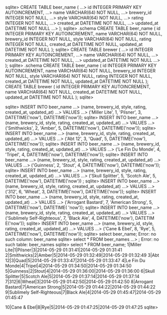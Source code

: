 <!-- ## Show the terminal output here.  -->
<!-- creating the schema -->
sqlite> CREATE TABLE beer_name (
   ...> id INTEGER PRIMARY KEY AUTOINCREMENT,
   ...> name VARCHAR(64) NOT NULL,
   ...> brewery_id INTEGER NOT NULL,
   ...> style VARCHAR(64) NOT NULL,
   ...> rating INTEGER NOT NULL,
   ...> created_at DATETIME NOT NULL,
   ...> updated_at DATETIME NOT NULL
   ...> );
sqlite> .schema
CREATE TABLE beer_name (
id INTEGER PRIMARY KEY AUTOINCREMENT,
name VARCHAR(64) NOT NULL,
brewery_id INTEGER NOT NULL,
style VARCHAR(64) NOT NULL,
rating INTEGER NOT NULL,
created_at DATETIME NOT NULL,
updated_at DATETIME NOT NULL
);
sqlite> CREATE TABLE brewer (
   ...> id INTEGER PRIMARY KEY AUTOINCREMENT,
   ...> name VARCHAR(64) NOT NULL,
   ...> created_at DATETIME NOT NULL,
   ...> updated_at DATETIME NOT NULL
   ...> );
sqlite> .schema
CREATE TABLE beer_name (
id INTEGER PRIMARY KEY AUTOINCREMENT,
name VARCHAR(64) NOT NULL,
brewery_id INTEGER NOT NULL,
style VARCHAR(64) NOT NULL,
rating INTEGER NOT NULL,
created_at DATETIME NOT NULL,
updated_at DATETIME NOT NULL
);
CREATE TABLE brewer (
id INTEGER PRIMARY KEY AUTOINCREMENT,
name VARCHAR(64) NOT NULL,
created_at DATETIME NOT NULL,
updated_at DATETIME NOT NULL
);
sqlite>

<!-- adding to the db -->

sqlite> INSERT INTO beer_name
   ...> (name, brewery_id, style, rating, created_at, updated_at)
   ...> VALUES
   ...> ('Miller Lite', 1, 'Pilsner', 3, DATETIME('now'), DATETIME('now'));
sqlite> INSERT INTO beer_name
   ...> (name, brewery_id, style, rating, created_at, updated_at)
   ...> VALUES
   ...> ('Smithwicks', 2, 'Amber', 5, DATETIME('now'), DATETIME('now'));
sqlite> INSERT INTO beer_name
   ...> (name, brewery_id, style, rating, created_at, updated_at)
   ...> VALUES
   ...> ('Abt 12', 3, 'Quad', 5, DATETIME('now'), DATETIME('now'));
sqlite> INSERT INTO beer_name
   ...> (name, brewery_id, style, rating, created_at, updated_at)
   ...> VALUES
   ...> ('Le Fin Du Monde', 4, 'Tripel', 4, DATETIME('now'), DATETIME('now'));
sqlite> INSERT INTO beer_name
   ...> (name, brewery_id, style, rating, created_at, updated_at)
   ...> VALUES
   ...> ('Guinness', 2, 'Stout', 4, DATETIME('now'), DATETIME('now'));
sqlite> INSERT INTO beer_name
   ...> (name, brewery_id, style, rating, created_at, updated_at)
   ...> VALUES
   ...> ('Skull Splitter', 5, 'Scotch Ale', 5, DATETIME('now'), DATETIME('now'))
;
sqlite> INSERT INTO beer_name
   ...> (name, brewery_id, style, rating, created_at, updated_at)
   ...> VALUES
   ...> ('312', 6, 'Wheat', 3, DATETIME('now'), DATETIME('now'));
sqlite> INSERT INTO beer_name
   ...> (name, brewery_id, style, rating, created_at, updated_at)
   ...> VALUES
   ...> ('Arrogant Bastard', 7, 'American Strong', 5, DATETIME('now'), DATETIME(
'now'));
sqlite> INSERT INTO beer_name
   ...> (name, brewery_id, style, rating, created_at, updated_at)
   ...> VALUES
   ...> ('Sublimely Self-Righteous', 7, 'Black Ale', 4, DATETIME('now'), DATETIM
E('now'));
sqlite> INSERT INTO beer_name
   ...> (name, brewery_id, style, rating, created_at, updated_at)
   ...> VALUES
   ...> ('Cane & Ebel', 8, 'Rye', 5, DATETIME('now'), DATETIME('now'));
sqlite> select beer_name;
Error: no such column: beer_name
sqlite> select * FROM beer_names
   ...> ;
Error: no such table: beer_names
sqlite> select * FROM beer_name;
1|Miller Lite|1|Pilsner|3|2014-05-29 01:31:41|2014-05-29 01:31:41
2|Smithwicks|2|Amber|5|2014-05-29 01:32:49|2014-05-29 01:32:49
3|Abt 12|3|Quad|5|2014-05-29 01:33:47|2014-05-29 01:33:47
4|Le Fin Du Monde|4|Tripel|4|2014-05-29 01:34:50|2014-05-29 01:34:50
5|Guinness|2|Stout|4|2014-05-29 01:36:00|2014-05-29 01:36:00
6|Skull Splitter|5|Scotch Ale|5|2014-05-29 01:37:14|2014-05-29 01:37:14
7|312|6|Wheat|3|2014-05-29 01:42:50|2014-05-29 01:42:50
8|Arrogant Bastard|7|American Strong|5|2014-05-29 01:44:22|2014-05-29 01:44:22
9|Sublimely Self-Righteous|7|Black Ale|4|2014-05-29 01:45:47|2014-05-29 01:45:47

10|Cane & Ebel|8|Rye|5|2014-05-29 01:47:25|2014-05-29 01:47:25
sqlite>